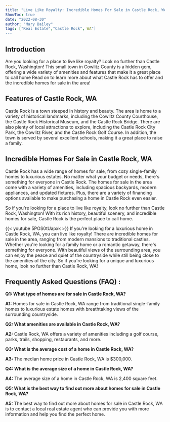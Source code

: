 ```yaml
---
title: "Live Like Royalty: Incredible Homes For Sale in Castle Rock, WA!"
ShowToc: true 
date: "2022-08-30"
author: "Mary Bailey" 
tags: ["Real Estate","Castle Rock", WA"]
---
```

## Introduction 

Are you looking for a place to live like royalty? Look no further than Castle Rock, Washington! This small town in Cowlitz County is a hidden gem, offering a wide variety of amenities and features that make it a great place to call home Read on to learn more about what Castle Rock has to offer and the incredible homes for sale in the area!

## Features of Castle Rock, WA

Castle Rock is a town steeped in history and beauty. The area is home to a variety of historical landmarks, including the Cowlitz County Courthouse, the Castle Rock Historical Museum, and the Castle Rock Bridge. There are also plenty of local attractions to explore, including the Castle Rock City Park, the Cowlitz River, and the Castle Rock Golf Course. In addition, the town is served by several excellent schools, making it a great place to raise a family. 

## Incredible Homes For Sale in Castle Rock, WA

Castle Rock has a wide range of homes for sale, from cozy single-family homes to luxurious estates. No matter what your budget or needs, there's something for everyone in Castle Rock. The homes for sale in the area come with a variety of amenities, including spacious backyards, modern appliances, and updated fixtures. Plus, there are a variety of financing options available to make purchasing a home in Castle Rock even easier. 

So if you're looking for a place to live like royalty, look no further than Castle Rock, Washington! With its rich history, beautiful scenery, and incredible homes for sale, Castle Rock is the perfect place to call home.

{{< youtube 5POS0tUapxk >}} 
If you're looking for a luxurious home in Castle Rock, WA, you can live like royalty! There are incredible homes for sale in the area, ranging from modern mansions to traditional castles. Whether you're looking for a family home or a romantic getaway, there's something for everyone. With beautiful views of the surrounding area, you can enjoy the peace and quiet of the countryside while still being close to the amenities of the city. So if you're looking for a unique and luxurious home, look no further than Castle Rock, WA!

## Frequently Asked Questions (FAQ) :
**Q1: What type of homes are for sale in Castle Rock, WA?**

**A1:** Homes for sale in Castle Rock, WA range from traditional single-family homes to luxurious estate homes with breathtaking views of the surrounding countryside.

**Q2: What amenities are available in Castle Rock, WA?**

**A2:** Castle Rock, WA offers a variety of amenities including a golf course, parks, trails, shopping, restaurants, and more. 

**Q3: What is the average cost of a home in Castle Rock, WA?**

**A3:** The median home price in Castle Rock, WA is $300,000.

**Q4: What is the average size of a home in Castle Rock, WA?**

**A4:** The average size of a home in Castle Rock, WA is 2,400 square feet.

**Q5: What is the best way to find out more about homes for sale in Castle Rock, WA?**

**A5:** The best way to find out more about homes for sale in Castle Rock, WA is to contact a local real estate agent who can provide you with more information and help you find the perfect home.




